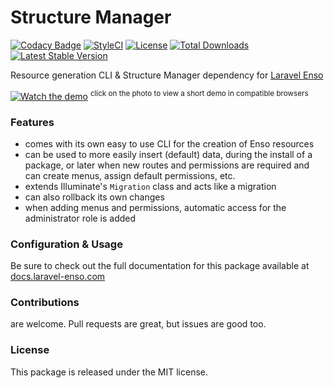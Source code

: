 # Structure Manager
[![Codacy Badge](https://api.codacy.com/project/badge/Grade/e4d11f692afc45769893a5299069e643)](https://www.codacy.com/app/laravel-enso/StructureManager?utm_source=github.com&amp;utm_medium=referral&amp;utm_content=laravel-enso/StructureManager&amp;utm_campaign=Badge_Grade)
[![StyleCI](https://styleci.io/repos/95235866/shield?branch=master)](https://styleci.io/repos/95235866)
[![License](https://poser.pugx.org/laravel-enso/structuremanager/license)](https://packagist.org/packages/laravel-enso/structuremanager)
[![Total Downloads](https://poser.pugx.org/laravel-enso/structuremanager/downloads)](https://packagist.org/packages/laravel-enso/structuremanager)
[![Latest Stable Version](https://poser.pugx.org/laravel-enso/structuremanager/version)](https://packagist.org/packages/laravel-enso/structuremanager)

Resource generation CLI & Structure Manager dependency for [Laravel Enso](https://github.com/laravel-enso/Enso)

[![Watch the demo](https://laravel-enso.github.io/structuremanager/screenshots/bulma_001_thumb.png)](https://laravel-enso.github.io/structuremanager/videos/bulma_demo01.mp4)
<sup>click on the photo to view a short demo in compatible browsers</sup>

### Features
- comes with its own easy to use CLI for the creation of Enso resources
- can be used to more easily insert (default) data, during the install of a package, 
or later when new routes and permissions are required and can create menus, assign default permissions, etc.
- extends Illuminate's `Migration` class and acts like a migration
- can also rollback its own changes
- when adding menus and permissions, automatic access for the administrator role is added

### Configuration & Usage

Be sure to check out the full documentation for this package available at [docs.laravel-enso.com](https://docs.laravel-enso.com/backend/structure-manager.html)

### Contributions

are welcome. Pull requests are great, but issues are good too.

### License

This package is released under the MIT license.
<!--/h-->
